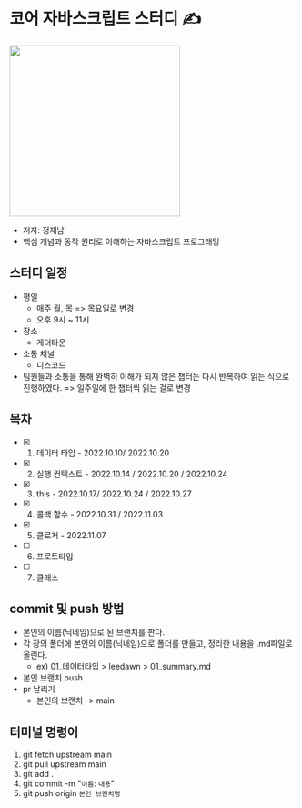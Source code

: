 # 코어 자바스크립트 스터디 ✍️

<img src="http://image.yes24.com/goods/78586788/XL" width=300 />

- 저자: 정재남
- 핵심 개념과 동작 원리로 이해하는 자바스크립트 프로그래밍

## 스터디 일정

- 평일
  - 매주 월, 목 => 목요일로 변경
  - 오후 9시 ~ 11시
- 장소
  - 게더타운
- 소통 채널
  - 디스코드
- 팀원들과 소통을 통해 완벽히 이해가 되지 않은 챕터는 다시 반복하여 읽는 식으로 진행하였다. => 일주일에 한 챕터씩 읽는 걸로 변경

## 목차

- [x] 1. 데이터 타입 - 2022.10.10/ 2022.10.20
- [x] 2. 실행 컨텍스트 - 2022.10.14 / 2022.10.20 / 2022.10.24
- [x] 3. this - 2022.10.17/ 2022.10.24 / 2022.10.27
- [x] 4. 콜백 함수 - 2022.10.31 / 2022.11.03
- [x] 5. 클로저 - 2022.11.07
- [ ] 6. 프로토타입
- [ ] 7. 클래스

## commit 및 push 방법

- 본인의 이름(닉네임)으로 된 브랜치를 판다.
- 각 장의 폴더에 본인의 이름(닉네임)으로 폴더를 만들고, 정리한 내용을 .md파일로 올린다.
  - ex) 01\_데이터타입 > leedawn > 01_summary.md
- 본인 브랜치 push
- pr 날리기
  - 본인의 브랜치 -> main

## 터미널 명령어

1. git fetch upstream main
2. git pull upstream main
3. git add .
4. git commit -m "`이름`: `내용`"
5. git push origin `본인 브랜치명`

